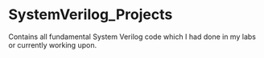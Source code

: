 # SystemVerilog_Projects
Contains all fundamental System Verilog code which I had done in my labs or currently working upon.
